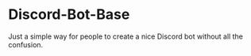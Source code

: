 # Discord-Bot-Base
Just a simple way for people to create a nice Discord bot without all the confusion. 

